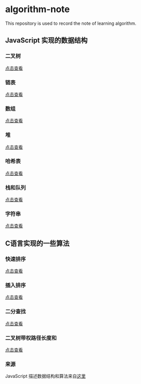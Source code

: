 # algorithm-note
This repository is used to record the note of learning algorithm.

## JavaScript 实现的数据结构

### 二叉树
[点击查看](https://github.com/shaoyuyun/algorithm-note/blob/master/binaryTree.md)

### 链表
[点击查看](https://github.com/shaoyuyun/algorithm-note/blob/master/linkedList.md)

### 数组
[点击查看](https://github.com/shaoyuyun/algorithm-note/blob/master/array.md)

### 堆
[点击查看](https://github.com/shaoyuyun/algorithm-note/blob/master/heap.md)

### 哈希表
[点击查看](https://github.com/shaoyuyun/algorithm-note/blob/master/hashMap.md)

### 栈和队列
[点击查看](https://github.com/shaoyuyun/algorithm-note/blob/master/stackAndQueue.md)

### 字符串
[点击查看](https://github.com/shaoyuyun/algorithm-note/blob/master/string.md)

## C语言实现的一些算法

### 快速排序
[点击查看](https://github.com/shaoyuyun/algorithm-note/blob/master/C/QuickSort.c)

### 插入排序
[点击查看](https://github.com/shaoyuyun/algorithm-note/blob/master/C/InsertSort.c)

### 二分查找
[点击查看](https://github.com/shaoyuyun/algorithm-note/blob/master/C/BinarySearch.c)

### 二叉树带权路径长度和
[点击查看](https://github.com/shaoyuyun/algorithm-note/blob/master/C/BinaryTreeWPL.c)

### 来源

JavaScript 描述数据结构和算法来自[这里](http://www.conardli.top/docs/dataStructure/)
